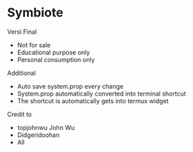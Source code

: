# Symbiote


Versi Final

- Not for sale
- Educational purpose only
- Personal consumption only

Additional

- Auto save system.prop every change
- System.prop automatically converted into terminal shortcut
- The shortcut is automatically gets into termux widget

Credit to

- topjohnwu John Wu
- Didgeridoohan
- All
